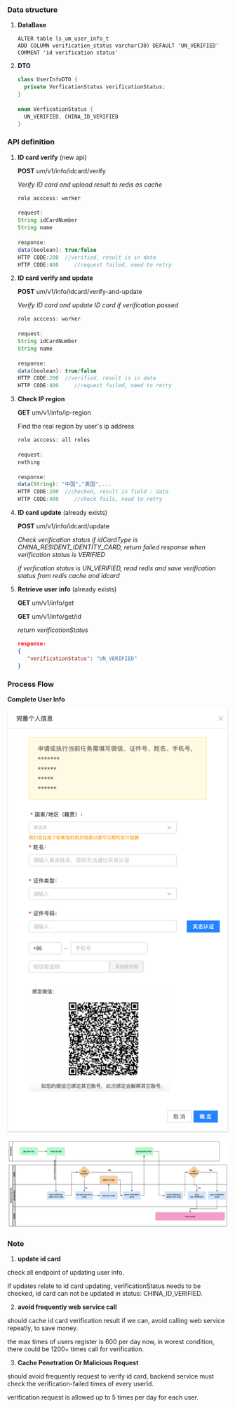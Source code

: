 ### Data structure

1. **DataBase**

   ```mssql
   ALTER table ls_um_user_info_t
   ADD COLUMN verification_status varchar(30) DEFAULT 'UN_VERIFIED' COMMENT 'id verification status'
   ```

2. **DTO**

   ```java
   class UserInfoDTO {
     private VerficationStatus verificationStatus;
   }
   
   enum VerficationStatus {
     UN_VERIFIED, CHINA_ID_VERIFIED
   }
   ```



### API definition

1. **ID card verify** (new api)

   **POST** um/v1/info/idcard/verify

   *Verify ID card and upload result to redis as cache*

   ``` javascript
   role acccess: worker
   
   request:
   String idCardNumber
   String name
   
   response:
   data(boolean): true/false  
   HTTP CODE:200  //verified, result is in data
   HTTP CODE:400	 //request failed, need to retry
   ```

   

2. **ID card verify and update**

   **POST** um/v1/info/idcard/verify-and-update

   *Verify ID card and update ID card if verification passed*

   ```javascript
   role acccess: worker
   
   request:
   String idCardNumber
   String name
   
   response:
   data(boolean): true/false  
   HTTP CODE:200  //verified, result is in data
   HTTP CODE:400	 //request failed, need to retry
   ```



3. **Check IP region**

   **GET** um/v1/info/ip-region

   Find the real region by user's ip address

   ```javascript
   role acccess: all roles
   
   request:
   nothing
   
   response:
   data(String): "中国","美国",...
   HTTP CODE:200  //checked, result in field : data
   HTTP CODE:400	 //check fails, need to retry
   ```

   

3. **ID card update** (already exists)

   **POST** um/v1/info/idcard/update

   *Check verification status if idCardType is CHINA_RESIDENT_IDENTITY_CARD, return failed response when verification status is VERIFIED*

   *if verfication status is UN_VERIFIED, read redis and save verification status from redis cache and idcard*
      

3. **Retrieve user info** (already exists)

   **GET** um/v1/info/get

   **GET** um/v1/info/get/id

   *return verificationStatus*
   
   ```json
   response:
   {
      "verificationStatus": "UN_VERIFIED"
   }
   ```



### Process Flow

**Complete User Info**

![Screen Shot 2020-08-24 at 14.17.45](./Screen%20Shot%202020-08-24%20at%2014.17.45.png)

![complete user info with id card verification](./complete_user_info_with_id_card_verification.png)


### Note
1. **update id card**

check all endpoint of updating user info.

If updates relate to id card updating, verificationStatus needs to be checked, id card can not be updated in status: CHINA_ID_VERIFIED.

2. **avoid frequently web service call**

should cache id card verification result if we can, avoid calling web service repeatly, to save money.

the max times of users register is 600 per day now, in worest condition, there could be 1200+ times call for verification.

3. **Cache Penetration Or Malicious Request**

should avoid frequently request to verify id card, backend service must check the verification-failed times of every userId.

verification request is allowed up to 5 times per day for each user.
